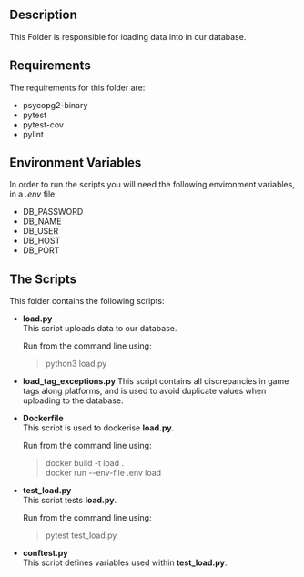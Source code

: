 ## Description

This Folder is responsible for loading data into in our database.


## Requirements
The requirements for this folder are:
- psycopg2-binary
- pytest
- pytest-cov
- pylint


## Environment Variables
In order to run the scripts you will need the following environment variables, in a *.env* file:


- DB_PASSWORD
- DB_NAME
- DB_USER
- DB_HOST
- DB_PORT


## The Scripts
This folder contains the following scripts:

- **load.py**  
This script uploads data to our database.  

   Run from the command line using: 
  >python3 load.py

- **load_tag_exceptions.py**
This script contains all discrepancies in game tags along platforms, and is used to avoid duplicate values when uploading to the database.

- **Dockerfile**  
This script is used to dockerise **load.py**.  
  
  Run from the command line using: 
  >docker build -t load .  
  >docker run --env-file .env load  


- **test_load.py**  
This script tests **load.py**.  

   Run from the command line using: 
  >pytest test_load.py


- **conftest.py**  
This script defines variables used within **test_load.py**.  

